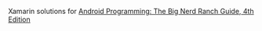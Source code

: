 Xamarin solutions for [Android Programming: The Big Nerd Ranch Guide, 4th Edition](https://nerdranchighq.wpengine.com/books/android-programming-the-big-nerd-ranch-guide-4th/)
